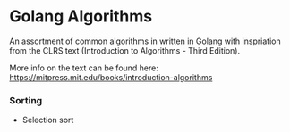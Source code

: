# Golang Algorithms
An assortment of common algorithms in written in Golang with inspriation from the CLRS text (Introduction to Algorithms - Third Edition). 

More info on the text can be found here: https://mitpress.mit.edu/books/introduction-algorithms

### Sorting
- Selection sort
